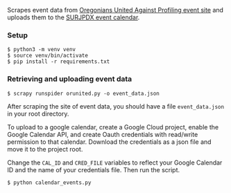 Scrapes event data from [Oregonians United Against Profiling event site](https://orunited.org/events) and uploads them to the [SURJPDX event calendar](https://www.surjpdx.com/calendar/surj-pdx-calendar/).

### Setup
```
$ python3 -m venv venv
$ source venv/bin/activate
$ pip install -r requirements.txt
```

### Retrieving and uploading event data
```
$ scrapy runspider orunited.py -o event_data.json
```

After scraping the site of event data, you should have a file `event_data.json` in your root directory.

To upload to a google calendar, create a Google Cloud project, enable the Google Calendar API, and create Oauth credentials with read/write permission to that calendar. Download the credentials as a json file and move it to the project root.

Change the `CAL_ID` and `CRED_FILE` variables to reflect your Google Calendar ID and the name of your credentials file. Then run the script.

```
$ python calendar_events.py
```

